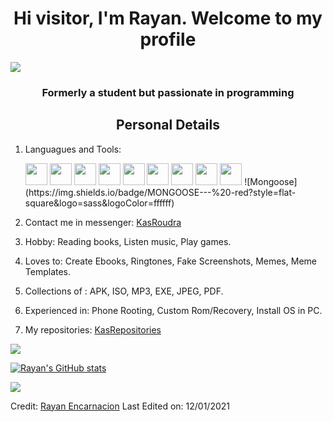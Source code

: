 <h1 align="center">Hi visitor, I'm Rayan. Welcome to my profile</h1>
<p align="center">


<a href="https://www.youtube.com/watch?v=dQw4w9WgXcQ"><img src="https://user-images.githubusercontent.com/73097560/115834477-dbab4500-a447-11eb-908a-139a6edaec5c.gif"></a>

<h3 align="center">Formerly a student but passionate in programming</h3>
<h2 align="center">Personal Details</h2>
<p align="center">
	
	
1. Languagues and Tools:												    
	
   <img src="https://cdn.jsdelivr.net/gh/devicons/devicon/icons/html5/html5-original-wordmark.svg" width="35"  />
   <img src="https://cdn.jsdelivr.net/gh/devicons/devicon/icons/css3/css3-original.svg" width="35" />
   <img src="https://cdn.jsdelivr.net/gh/devicons/devicon/icons/sass/sass-original.svg" width="35"/>
   <img src="https://cdn.jsdelivr.net/gh/devicons/devicon/icons/bootstrap/bootstrap-original.svg" width="35" left="100"/>
   <img src="https://cdn.jsdelivr.net/gh/devicons/devicon/icons/tailwindcss/tailwindcss-plain.svg" width="35"/>
   <img src="https://cdn.jsdelivr.net/gh/devicons/devicon/icons/javascript/javascript-plain.svg" width="35" />  
   <img src="https://cdn.jsdelivr.net/gh/devicons/devicon/icons/nodejs/nodejs-original.svg" width="35"/>
   <img src="https://cdn.jsdelivr.net/gh/devicons/devicon/icons/mongodb/mongodb-original.svg" width="35"/>
   <img src="https://cdn.jsdelivr.net/gh/devicons/devicon/icons/git/git-original.svg" width="35"/>
   ![Mongoose](https://img.shields.io/badge/MONGOOSE---%20-red?style=flat-square&logo=sass&logoColor=ffffff)
 
2. Contact me in messenger: <a href = "https://rayanencarnacion.netlify.app/" target="blank">KasRoudra</a>

3. Hobby: Reading books, Listen music, Play games.

4. Loves to: Create Ebooks, Ringtones, Fake Screenshots, Memes, Meme Templates.

5. Collections of : APK, ISO, MP3, EXE, JPEG, PDF.

6. Experienced in: Phone Rooting, Custom Rom/Recovery, Install OS in PC.

7. My repositories: <a href= "https://github.com/RayanEncarnacion?tab=repositories" target="blank"> KasRepositories</a>
</p>

<img src="https://github-profile-trophy.vercel.app/?username=RayanEncarnacion&theme=onedark&title=MultiLanguage,Stars,Commit,Followers,Repo,PR">

[![Rayan's GitHub stats](https://github-readme-stats.vercel.app/api/top-langs/?username=avneesh0612&theme=dracula&layout=compact)](https://github.com/RayanEncarnacion)


<a href="https://www.youtube.com/watch?v=dQw4w9WgXcQ"><img src="https://user-images.githubusercontent.com/73097560/115834477-dbab4500-a447-11eb-908a-139a6edaec5c.gif"></a>

Credit: [Rayan Encarnacion](https://github.com/RayanEncarnacion)
Last Edited on: 12/01/2021
